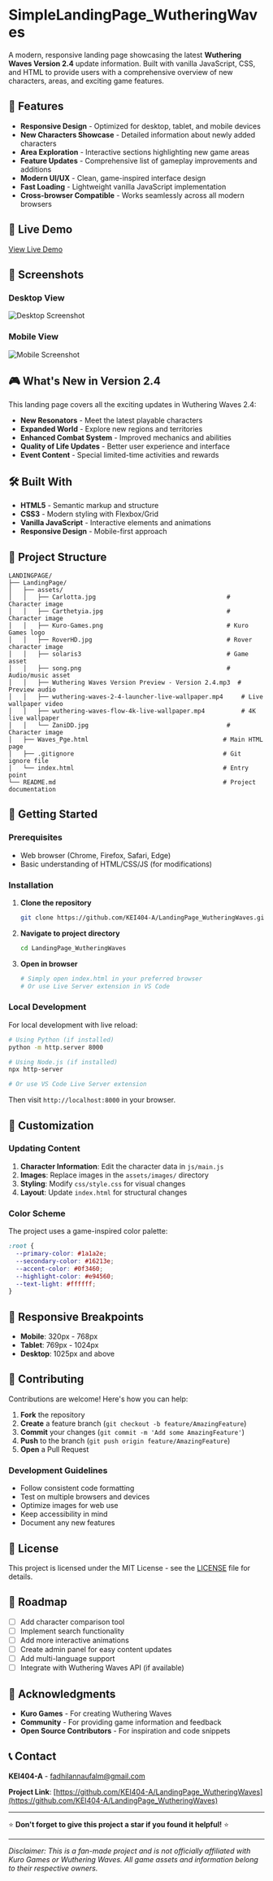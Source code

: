 # SimpleLandingPage_WutheringWaves

A modern, responsive landing page showcasing the latest **Wuthering Waves Version 2.4** update information. Built with vanilla JavaScript, CSS, and HTML to provide users with a comprehensive overview of new characters, areas, and exciting game features.

## 🌟 Features

- **Responsive Design** - Optimized for desktop, tablet, and mobile devices
- **New Characters Showcase** - Detailed information about newly added characters
- **Area Exploration** - Interactive sections highlighting new game areas
- **Feature Updates** - Comprehensive list of gameplay improvements and additions
- **Modern UI/UX** - Clean, game-inspired interface design
- **Fast Loading** - Lightweight vanilla JavaScript implementation
- **Cross-browser Compatible** - Works seamlessly across all modern browsers

## 🚀 Live Demo

[View Live Demo](https://kei404-a.github.io/LandingPage_WutheringWaves)

## 📸 Screenshots

### Desktop View
![Desktop Screenshot](assets/screenshots/desktop-view.png)

### Mobile View
![Mobile Screenshot](assets/screenshots/mobile-view.png)

## 🎮 What's New in Version 2.4

This landing page covers all the exciting updates in Wuthering Waves 2.4:

- **New Resonators** - Meet the latest playable characters
- **Expanded World** - Explore new regions and territories  
- **Enhanced Combat System** - Improved mechanics and abilities
- **Quality of Life Updates** - Better user experience and interface
- **Event Content** - Special limited-time activities and rewards

## 🛠️ Built With

- **HTML5** - Semantic markup and structure
- **CSS3** - Modern styling with Flexbox/Grid
- **Vanilla JavaScript** - Interactive elements and animations
- **Responsive Design** - Mobile-first approach

## 📁 Project Structure

```
LANDINGPAGE/
├── LandingPage/
│   ├── assets/
│   │   ├── Carlotta.jpg                                    # Character image
│   │   ├── Carthetyia.jpg                                  # Character image
│   │   ├── Kuro-Games.png                                  # Kuro Games logo
│   │   ├── RoverHD.jpg                                     # Rover character image
│   │   ├── solaris3                                        # Game asset
│   │   ├── song.png                                        # Audio/music asset
│   │   ├── Wuthering Waves Version Preview - Version 2.4.mp3  # Preview audio
│   │   ├── wuthering-waves-2-4-launcher-live-wallpaper.mp4     # Live wallpaper video
│   │   ├── wuthering-waves-flow-4k-live-wallpaper.mp4          # 4K live wallpaper
│   │   └── ZaniDD.jpg                                      # Character image
│   ├── Waves_Pge.html                                     # Main HTML page
│   ├── .gitignore                                         # Git ignore file
│   └── index.html                                         # Entry point
└── README.md                                              # Project documentation
```

## 🚀 Getting Started

### Prerequisites

- Web browser (Chrome, Firefox, Safari, Edge)
- Basic understanding of HTML/CSS/JS (for modifications)

### Installation

1. **Clone the repository**
   ```bash
   git clone https://github.com/KEI404-A/LandingPage_WutheringWaves.git
   ```

2. **Navigate to project directory**
   ```bash
   cd LandingPage_WutheringWaves
   ```

3. **Open in browser**
   ```bash
   # Simply open index.html in your preferred browser
   # Or use Live Server extension in VS Code
   ```

### Local Development

For local development with live reload:

```bash
# Using Python (if installed)
python -m http.server 8000

# Using Node.js (if installed)
npx http-server

# Or use VS Code Live Server extension
```

Then visit `http://localhost:8000` in your browser.

## 🎨 Customization

### Updating Content

1. **Character Information**: Edit the character data in `js/main.js`
2. **Images**: Replace images in the `assets/images/` directory
3. **Styling**: Modify `css/style.css` for visual changes
4. **Layout**: Update `index.html` for structural changes

### Color Scheme

The project uses a game-inspired color palette:

```css
:root {
  --primary-color: #1a1a2e;
  --secondary-color: #16213e;
  --accent-color: #0f3460;
  --highlight-color: #e94560;
  --text-light: #ffffff;
}
```

## 📱 Responsive Breakpoints

- **Mobile**: 320px - 768px
- **Tablet**: 769px - 1024px  
- **Desktop**: 1025px and above

## 🌟 Contributing

Contributions are welcome! Here's how you can help:

1. **Fork** the repository
2. **Create** a feature branch (`git checkout -b feature/AmazingFeature`)
3. **Commit** your changes (`git commit -m 'Add some AmazingFeature'`)
4. **Push** to the branch (`git push origin feature/AmazingFeature`)
5. **Open** a Pull Request

### Development Guidelines

- Follow consistent code formatting
- Test on multiple browsers and devices
- Optimize images for web use
- Keep accessibility in mind
- Document any new features

## 📜 License

This project is licensed under the MIT License - see the [LICENSE](LICENSE) file for details.

## 🎯 Roadmap

- [ ] Add character comparison tool
- [ ] Implement search functionality
- [ ] Add more interactive animations
- [ ] Create admin panel for easy content updates
- [ ] Add multi-language support
- [ ] Integrate with Wuthering Waves API (if available)

## 🙏 Acknowledgments

- **Kuro Games** - For creating Wuthering Waves
- **Community** - For providing game information and feedback
- **Open Source Contributors** - For inspiration and code snippets

## 📞 Contact

**KEI404-A** - [fadhilannaufalm@gmail.com](mailto:fadhilannaufalm@gmail.com)

**Project Link**: [https://github.com/KEI404-A/LandingPage_WutheringWaves](https://github.com/KEI404-A/LandingPage_WutheringWaves)

---

⭐ **Don't forget to give this project a star if you found it helpful!** ⭐

---

*Disclaimer: This is a fan-made project and is not officially affiliated with Kuro Games or Wuthering Waves. All game assets and information belong to their respective owners.*
